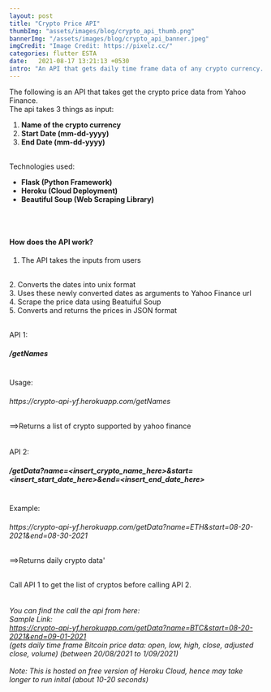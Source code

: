 ```yaml
---
layout: post
title: "Crypto Price API"
thumbImg: "assets/images/blog/crypto_api_thumb.png"
bannerImg: "/assets/images/blog/crypto_api_banner.jpeg"
imgCredit: "Image Credit: https://pixelz.cc/"
categories: flutter ESTA
date:   2021-08-17 13:21:13 +0530
intro: "An API that gets daily time frame data of any crypto currency. It uses Yahoo Finance Website to scrape the values."
---
```


<p>
The following is an API that takes get the crypto price data from Yahoo Finance.
<br>
The api takes 3 things as input:
<ol>
    <li><b>Name of the crypto currency</b></li>
    <li><b>Start Date (mm-dd-yyyy)</b></li>
    <li><b>End Date (mm-dd-yyyy)</b></li>
</ol>
<br>
Technologies used:
<ul>
    <li><b>Flask (Python Framework)</b></li>
    <li><b>Heroku (Cloud Deployment)</b></li>
    <li><b>Beautiful Soup (Web Scraping Library)</b></li>
</ul>

<br>
<br>
<h4>How does the API work?</h4>

1. The API takes the inputs from users
<br>
2. Converts the dates into unix format
<br>
3. Uses these newly converted dates as arguments to Yahoo Finance url
<br>
4. Scrape the price data using Beatuiful Soup
<br>
5. Converts and returns the prices in JSON format
<br>
<br>

<p>
API 1:<h5><i>/getNames</i></h5><br>Usage: <h6>https://crypto-api-yf.herokuapp.com/getNames</h6>==>Returns a list of crypto supported by yahoo finance 
	<br><br><br>API 2: <h5><i>/getData?name=&lt;insert_crypto_name_here&gt;&start=&lt;insert_start_date_here&gt;&end=&lt;insert_end_date_here&gt;</i></h5><br>Example: <h6>https://crypto-api-yf.herokuapp.com/getData?name=ETH&start=08-20-2021&end=08-30-2021</h6>==>Returns daily crypto data'
</p>

<br>
Call API 1 to get the list of cryptos before calling API 2.
<br>

<br>
<br>
<i>You can find the call the api from here: 
<br>
Sample Link:
<br>
<a href='https://crypto-api-yf.herokuapp.com/getData?name=BTC&start=08-20-2021&end=09-01-2021'>https://crypto-api-yf.herokuapp.com/getData?name=BTC&start=08-20-2021&end=09-01-2021</a>
<br>
(gets daily time frame Bitcoin price data: open, low, high, close, adjusted close, volume)
(between 20/08/2021 to 1/09/2021)
</i>
<br>
<br>
<i>Note: This is hosted on free version of Heroku Cloud, hence may take longer to run inital (about 10-20 seconds)</i>